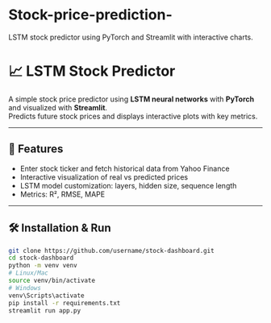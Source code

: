 # Stock-price-prediction-
LSTM stock predictor using PyTorch and Streamlit with interactive charts.
# 📈 LSTM Stock Predictor

A simple stock price predictor using **LSTM neural networks** with **PyTorch** and visualized with **Streamlit**.  
Predicts future stock prices and displays interactive plots with key metrics.

---

## 🚀 Features
- Enter stock ticker and fetch historical data from Yahoo Finance
- Interactive visualization of real vs predicted prices
- LSTM model customization: layers, hidden size, sequence length
- Metrics: R², RMSE, MAPE

---

## 🛠️ Installation & Run
```bash
git clone https://github.com/username/stock-dashboard.git
cd stock-dashboard
python -m venv venv
# Linux/Mac
source venv/bin/activate
# Windows
venv\Scripts\activate
pip install -r requirements.txt
streamlit run app.py
```



 
